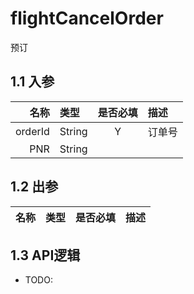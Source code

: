 # flightCancelOrder

预订

## 1.1 入参

| 名称 | 类型 | 是否必填 | 描述 |
| ---: | :--- | :---: | :--- |
| orderId | String | Y | 订单号 |
| PNR | String |  |  |

## 1.2 出参

| 名称 | 类型 | 是否必填 | 描述 |
| ---: | :--- | :---: | :--- |


## 1.3 API逻辑

* TODO:



